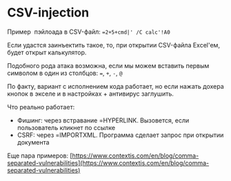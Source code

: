 # CSV-injection

Пример  пэйлоада в CSV-файл: `=2+5+cmd|' /C calc'!A0`

Если удастся заинъектить такое, то, при открытии CSV-файла Excel'ем, будет открыт калькулятор.

Подобного рода атака возможна, если мы можем вставить первым символом в один из столбцов: `=`, `+`, `-`, `@`

По факту, вариант с исполнением кода работает, но если нажать дохера кнопок в экселе и в настройках + антивирус заглушить.

Что реально работает:&#x20;

* Фишинг: через встравание =HYPERLINK. Вызовется, если пользователь кликнет по ссылке
* CSRF: через =IMPORTXML. Программа сделает запрос при открытии документа

Еще пара примеров: [https://www.contextis.com/en/blog/comma-separated-vulnerabilities](https://www.contextis.com/en/blog/comma-separated-vulnerabilities)

